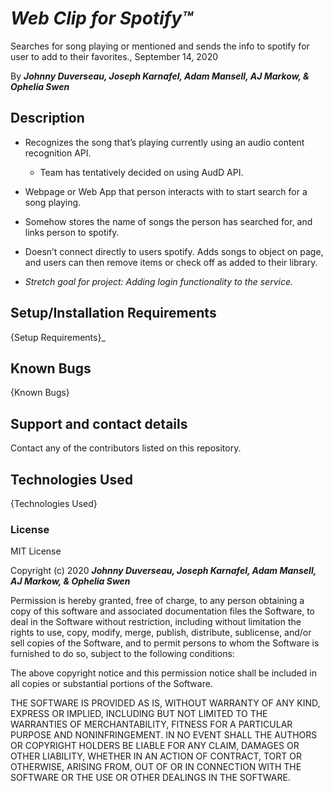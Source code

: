 # _Web Clip for Spotify™_

Searches for song playing or mentioned and sends the info to spotify for user to add to their favorites., September 14, 2020

By **_Johnny Duverseau, Joseph Karnafel, Adam Mansell, AJ Markow, & Ophelia Swen_**

## Description

- Recognizes the song that’s playing currently using an audio content recognition API.

  - Team has tentatively decided on using AudD API.

- Webpage or Web App that person interacts with to start search for a song playing.
- Somehow stores the name of songs the person has searched for, and links person to spotify.
- Doesn’t connect directly to users spotify. Adds songs to object on page, and users can then remove items or check off as added to their library.
- _Stretch goal for project: Adding login functionality to the service._

## Setup/Installation Requirements

{Setup Requirements}\_

## Known Bugs

{Known Bugs}

## Support and contact details

Contact any of the contributors listed on this repository.

## Technologies Used

{Technologies Used}

### License

MIT License

Copyright (c) 2020 **_Johnny Duverseau, Joseph Karnafel, Adam Mansell, AJ Markow, & Ophelia Swen_**

Permission is hereby granted, free of charge, to any person obtaining a copy
of this software and associated documentation files the Software, to deal
in the Software without restriction, including without limitation the rights
to use, copy, modify, merge, publish, distribute, sublicense, and/or sell
copies of the Software, and to permit persons to whom the Software is
furnished to do so, subject to the following conditions:

The above copyright notice and this permission notice shall be included in all
copies or substantial portions of the Software.

THE SOFTWARE IS PROVIDED AS IS, WITHOUT WARRANTY OF ANY KIND, EXPRESS OR
IMPLIED, INCLUDING BUT NOT LIMITED TO THE WARRANTIES OF MERCHANTABILITY,
FITNESS FOR A PARTICULAR PURPOSE AND NONINFRINGEMENT. IN NO EVENT SHALL THE
AUTHORS OR COPYRIGHT HOLDERS BE LIABLE FOR ANY CLAIM, DAMAGES OR OTHER
LIABILITY, WHETHER IN AN ACTION OF CONTRACT, TORT OR OTHERWISE, ARISING FROM,
OUT OF OR IN CONNECTION WITH THE SOFTWARE OR THE USE OR OTHER DEALINGS IN THE
SOFTWARE.
